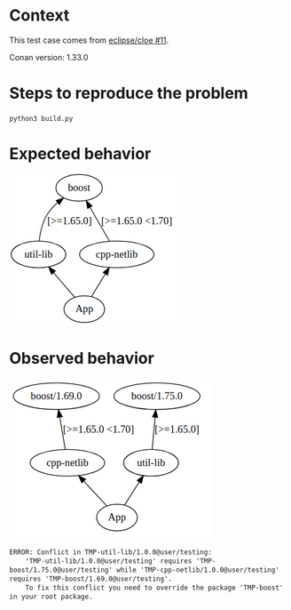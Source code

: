 # Context

This test case comes from [eclipse/cloe #11](https://github.com/eclipse/cloe/issues/11).

Conan version: 1.33.0

# Steps to reproduce the problem

`python3 build.py`

# Expected behavior

![Configured dependency graph](./conan-configured-dependency-graph.png)

# Observed behavior

![Conan-interpreted dependency graph](./conan-resolved-dependency-graph.png)

```
ERROR: Conflict in TMP-util-lib/1.0.0@user/testing:
    'TMP-util-lib/1.0.0@user/testing' requires 'TMP-boost/1.75.0@user/testing' while 'TMP-cpp-netlib/1.0.0@user/testing' requires 'TMP-boost/1.69.0@user/testing'.
    To fix this conflict you need to override the package 'TMP-boost' in your root package.
```